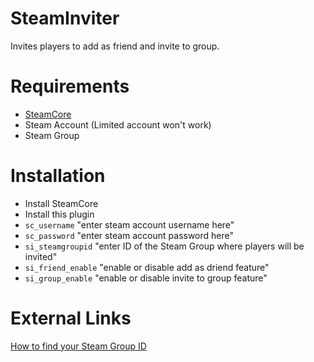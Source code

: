 # SteamInviter
Invites players to add as friend and invite to group.


# Requirements
- [SteamCore](https://github.com/polvora/SteamCore)
- Steam Account (Limited account won't work)
- Steam Group

# Installation
- Install SteamCore
- Install this plugin
- ```sc_username``` "enter steam account username here"
- ```sc_password``` "enter steam account password here"
- ```si_steamgroupid``` "enter ID of the Steam Group where players will be invited"
- ```si_friend_enable``` "enable or disable add as driend feature"
- ```si_group_enable``` "enable or disable invite to group feature"


# External Links
[How to find your Steam Group ID](https://support.multiplay.co.uk/support/solutions/articles/1000202859-how-can-i-find-my-steam-group-64-id-)
